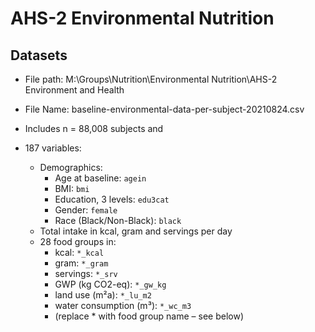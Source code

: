 # AHS-2 Environmental Nutrition

## Datasets

* File path: M:\Groups\Nutrition\Environmental Nutrition\AHS-2 Environment and Health
* File Name: baseline-environmental-data-per-subject-20210824.csv

* Includes n = 88,008 subjects and
* 187 variables:
  * Demographics:
    * Age at baseline: `agein`
    * BMI: `bmi`
    * Education, 3 levels: `edu3cat`
    * Gender: `female`
    * Race (Black/Non-Black): `black`
  * Total intake in kcal, gram and servings per day
  * 28 food groups in:
    * kcal: `*_kcal`
    * gram: `*_gram`
    * servings: `*_srv`
    * GWP (kg CO2-eq): `*_gw_kg`
    * land use (m²a): `*_lu_m2`
    * water consumption (m³): `*_wc_m3`
    * (replace * with food group name – see below)
